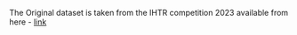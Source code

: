 The Original dataset is taken from the IHTR competition 2023 available from here - [link](https://ilocr.iiit.ac.in/ihtr/dataset.html)

